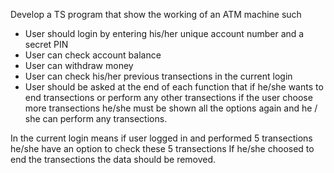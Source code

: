 Develop a TS program that show the working of an ATM machine such

- User should login by entering his/her unique account number and a secret PIN
- User can check account balance
- User can withdraw money
- User can check his/her previous transections in the current login
- User should be asked at the end of each function that if he/she wants to end transections or perform any other transections if the user choose more transections he/she must be shown all the options again and he / she can perform any transections.

In the current login means if user logged in and performed 5 transections he/she have an option to check these 5 transections
If he/she choosed to end the transections the data should be removed.
